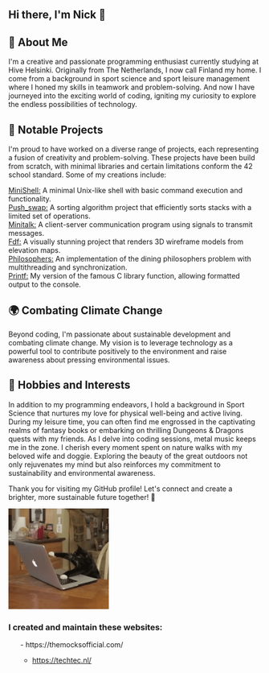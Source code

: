 ## Hi there, I'm Nick 👋 ##

<h2> 🚀 About Me </h2>
I'm a creative and passionate programming enthusiast currently studying at Hive Helsinki. Originally from The Netherlands, I now call Finland my home. I come from a background in sport science and sport leisure management where I honed my skills in teamwork and problem-solving. And now I have journeyed into the exciting world of coding, igniting my curiosity to explore the endless possibilities of technology.

<h2>🌟 Notable Projects</h2>
I'm proud to have worked on a diverse range of projects, each representing a fusion of creativity and problem-solving. These projects have been build from scratch, with minimal libraries and certain limitations conform the 42 school standard. Some of my creations include:

[MiniShell:](https://github.com/Nicktvdd/MiniShell) A minimal Unix-like shell with basic command execution and functionality.<br>
[Push_swap:](https://github.com/Nicktvdd/push_swap) A sorting algorithm project that efficiently sorts stacks with a limited set of operations.<br>
[Minitalk:](https://github.com/Nicktvdd/MiniShell) A client-server communication program using signals to transmit messages.<br>
[Fdf:](https://github.com/Nicktvdd/FdF) A visually stunning project that renders 3D wireframe models from elevation maps.<br>
[Philosophers:](https://github.com/Nicktvdd/philosophers) An implementation of the dining philosophers problem with multithreading and synchronization.<br>
[Printf:](https://github.com/Nicktvdd/ft_printf) My version of the famous C library function, allowing formatted output to the console.<br>

<h2>🌍 Combating Climate Change</h2>
Beyond coding, I'm passionate about sustainable development and combating climate change. My vision is to leverage technology as a powerful tool to contribute positively to the environment and raise awareness about pressing environmental issues.<br>

<h2>🌱 Hobbies and Interests</h2>
In addition to my programming endeavors, I hold a background in Sport Science that nurtures my love for physical well-being and active living. During my leisure time, you can often find me engrossed in the captivating realms of fantasy books or embarking on thrilling Dungeons & Dragons quests with my friends. As I delve into coding sessions, metal music keeps me in the zone. I cherish every moment spent on nature walks with my beloved wife and doggie. Exploring the beauty of the great outdoors not only rejuvenates my mind but also reinforces my commitment to sustainability and environmental awareness.

Thank you for visiting my GitHub profile! Let's connect and create a brighter, more sustainable future together! 🐝
<!--

-->
<img src="giphy.gif" alt="CoderCat" width="200" />

<h3>I created and maintain these websites:</h3>
<ul>
- https://themocksofficial.com/
  
- https://techtec.nl/
</ul>
